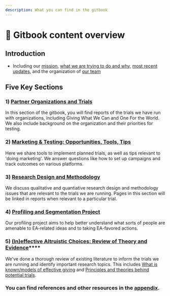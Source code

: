 ```yaml
---
description: What you can find in the gitbook
---
```


# 📕 Gitbook content overview

## **Introduction**

* Including our [mission](./), [what we are trying to do and why](overview-ea-forum-post.md), [most recent updates](tip-o-the-spear.md), and the organization of [our team](our-team-and-resources/)

## Five Key Sections

### 1) [Partner Organizations and Trials](partner-organizations-and-trials/section-introduction.md)

In this section of the gitbook, you will find reports of the trials we have run with organizations, including Giving What We Can and One For the World. We also include background on the organization and their priorities for testing.&#x20;

### 2) [Marketing & Testing: Opportunities, Tools, Tips](marketing-and-testing-opportunities-tools-tips/section-introduction-wip.md)

Here we share tools to implement planned trials, as well as tips relevant to 'doing marketing'. We answer questions like how to set up campaigns and track outcomes on various platforms.  &#x20;

### 3) [Research Design and Methodology](methodological-discussion/section-introduction-wip.md)

We discuss qualitative and quantiative research design and methodology issues that are relevant to the trials we are running. Pages in this section will be linked in reports when relevant to a particular trial.  &#x20;

### 4) [Profiling and Segmentation Project](profiling-and-segmentation/section-introduction.md)

Our profiling project aims to help better understand what sorts of people are amenable to EA-related ideas and to taking EA-favored actions. &#x20;

### **5)** [**(In)effective Altruistic Choices: Review of Theory and Evidence**](background/section-introduction.md)****

We've done a thorough review of existing literature to inform the trials we are running and identify important research topics.  This includes [What is known/models of effective giving](background/models-theories-psychological-norms.md) and [Principles and theories behind potential trials](background/tools-and-trials-overview/tools-interventions-principles.md).

### You can find references and other resources in the [appendix](https://app.gitbook.com/o/-MfFk4CTSGwVOPkwnRgx/s/a3YtWoUiYYfiEQrBNztC/\~/changes/7Q4Bqy0OMc9U0FHT6mkP/appendix/how-this-gitbook-works).
